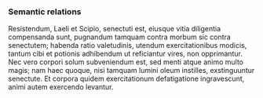 ### Semantic relations

Resistendum, Laeli et Scipio, senectuti est, eiusque vitia diligentia compensanda sunt, pugnandum tamquam contra morbum sic contra senectutem; habenda ratio valetudinis, utendum exercitationibus modicis, tantum cibi et potionis adhibendum ut reficiantur vires, non opprimantur. Nec vero corpori solum subveniendum est, sed menti atque animo multo magis; nam haec quoque, nisi tamquam lumini oleum instilles, exstinguuntur senectute. Et corpora quidem exercitationum defatigatione ingravescunt, animi autem exercendo levantur. 
